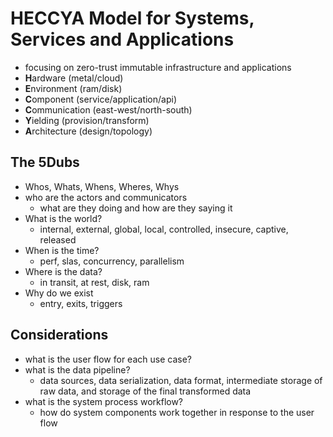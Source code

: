 # HECCYA Model for Systems, Services and Applications

- focusing on zero-trust immutable infrastructure and applications
- **H**ardware (metal/cloud)
- **E**nvironment (ram/disk)
- **C**omponent (service/application/api)
- **C**ommunication (east-west/north-south)
- **Y**ielding (provision/transform)
- **A**rchitecture (design/topology)

## The 5Dubs

- Whos, Whats, Whens, Wheres, Whys
- who are the actors and communicators
  - what are they doing and how are they saying it
- What is the world?
  - internal, external, global, local, controlled, insecure, captive, released
- When is the time?
  - perf, slas, concurrency, parallelism
- Where is the data?
  - in transit, at rest, disk, ram
- Why do we exist
  - entry, exits, triggers

## Considerations

- what is the user flow for each use case?
- what is the data pipeline?
  - data sources, data serialization, data format, intermediate storage of raw data, and storage of the final transformed data
- what is the system process workflow?
  - how do system components work together in response to the user flow
